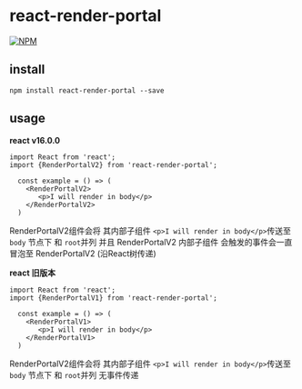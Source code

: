 # react-render-portal

[![NPM](https://img.shields.io/badge/npm-v1.0.0-orange.svg)](https://www.npmjs.com/package/react-render-portal)

## install
```
npm install react-render-portal --save
```

## usage

**react v16.0.0** 

``` 
import React from 'react';
import {RenderPortalV2} from 'react-render-portal';

  const example = () => (
    <RenderPortalV2>
       <p>I will render in body</p>
    </RenderPortalV2>
  )

 ```
 RenderPortalV2组件会将 其内部子组件 `<p>I will render in body</p>`传送至 `body` 节点下 和 `root`并列
 并且 RenderPortalV2 内部子组件 会触发的事件会一直冒泡至 RenderPortalV2 (沿React树传递)
 
 **react 旧版本**

``` 
import React from 'react';
import {RenderPortalV1} from 'react-render-portal';

  const example = () => (
    <RenderPortalV1>
       <p>I will render in body</p>
    </RenderPortalV1>
  )

 ```
 RenderPortalV2组件会将 其内部子组件 `<p>I will render in body</p>`传送至 `body` 节点下 和 `root`并列
 无事件传递
 
 
